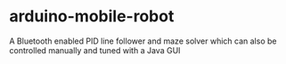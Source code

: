 # arduino-mobile-robot
A Bluetooth enabled PID line follower and maze solver which can also be controlled manually and tuned with a Java GUI
